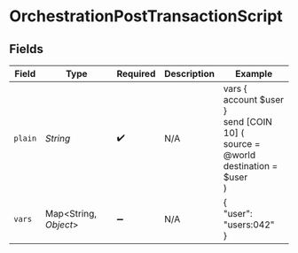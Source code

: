 # OrchestrationPostTransactionScript


## Fields

| Field                                                                            | Type                                                                             | Required                                                                         | Description                                                                      | Example                                                                          |
| -------------------------------------------------------------------------------- | -------------------------------------------------------------------------------- | -------------------------------------------------------------------------------- | -------------------------------------------------------------------------------- | -------------------------------------------------------------------------------- |
| `plain`                                                                          | *String*                                                                         | :heavy_check_mark:                                                               | N/A                                                                              | vars {<br/>account $user<br/>}<br/>send [COIN 10] (<br/>	source = @world<br/>	destination = $user<br/>)<br/> |
| `vars`                                                                           | Map\<String, *Object*>                                                           | :heavy_minus_sign:                                                               | N/A                                                                              | {<br/>"user": "users:042"<br/>}                                                  |